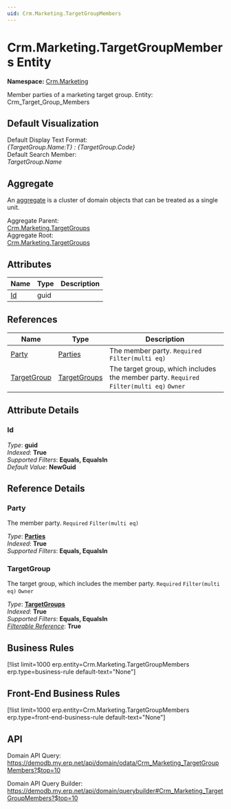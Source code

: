 ```yaml
---
uid: Crm.Marketing.TargetGroupMembers
---
```

# Crm.Marketing.TargetGroupMembers Entity

**Namespace:** [Crm.Marketing](Crm.Marketing.md)  

Member parties of a marketing target group. Entity: Crm_Target_Group_Members

## Default Visualization
Default Display Text Format:  
_{TargetGroup.Name:T} : {TargetGroup.Code}_  
Default Search Member:  
_TargetGroup.Name_  

## Aggregate
An [aggregate](https://docs.erp.net/tech/advanced/concepts/aggregates.html) is a cluster of domain objects that can be treated as a single unit.  

Aggregate Parent:  
[Crm.Marketing.TargetGroups](Crm.Marketing.TargetGroups.md)  
Aggregate Root:  
[Crm.Marketing.TargetGroups](Crm.Marketing.TargetGroups.md)  

## Attributes

| Name | Type | Description |
| ---- | ---- | --- |
| [Id](Crm.Marketing.TargetGroupMembers.md#id) | guid |  

## References

| Name | Type | Description |
| ---- | ---- | --- |
| [Party](Crm.Marketing.TargetGroupMembers.md#party) | [Parties](General.Contacts.Parties.md) | The member party. `Required` `Filter(multi eq)` |
| [TargetGroup](Crm.Marketing.TargetGroupMembers.md#targetgroup) | [TargetGroups](Crm.Marketing.TargetGroups.md) | The target group, which includes the member party. `Required` `Filter(multi eq)` `Owner` |


## Attribute Details

### Id

_Type_: **guid**  
_Indexed_: **True**  
_Supported Filters_: **Equals, EqualsIn**  
_Default Value_: **NewGuid**  


## Reference Details

### Party

The member party. `Required` `Filter(multi eq)`

_Type_: **[Parties](General.Contacts.Parties.md)**  
_Indexed_: **True**  
_Supported Filters_: **Equals, EqualsIn**  

### TargetGroup

The target group, which includes the member party. `Required` `Filter(multi eq)` `Owner`

_Type_: **[TargetGroups](Crm.Marketing.TargetGroups.md)**  
_Indexed_: **True**  
_Supported Filters_: **Equals, EqualsIn**  
_[Filterable Reference](https://docs.erp.net/dev/domain-api/filterable-references.html)_: **True**  



## Business Rules

[!list limit=1000 erp.entity=Crm.Marketing.TargetGroupMembers erp.type=business-rule default-text="None"]

## Front-End Business Rules

[!list limit=1000 erp.entity=Crm.Marketing.TargetGroupMembers erp.type=front-end-business-rule default-text="None"]

## API

Domain API Query:
<https://demodb.my.erp.net/api/domain/odata/Crm_Marketing_TargetGroupMembers?$top=10>

Domain API Query Builder:
<https://demodb.my.erp.net/api/domain/querybuilder#Crm_Marketing_TargetGroupMembers?$top=10>

